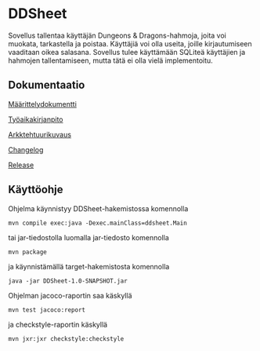 # DDSheet

Sovellus tallentaa käyttäjän Dungeons & Dragons-hahmoja, joita voi muokata, tarkastella ja poistaa.
Käyttäjiä voi olla useita, joille kirjautumiseen vaaditaan oikea salasana. 
Sovellus tulee käyttämään SQLiteä käyttäjien ja hahmojen tallentamiseen, mutta tätä ei olla vielä implementoitu.

## Dokumentaatio

[Määrittelydokumentti](https://github.com/mfk99/ot-harjoitustyo/blob/master/dokumentaatio/maarittelydokumentti.md)

[Työaikakirjanpito](https://github.com/mfk99/ot-harjoitustyo/blob/master/dokumentaatio/aikakirjanpito.md)

[Arkktehtuurikuvaus](https://github.com/mfk99/ot-harjoitustyo/blob/master/dokumentaatio/arkkitehtuuri.md)

[Changelog](https://github.com/mfk99/ot-harjoitustyo/blob/master/dokumentaatio/changelog.md)

[Release](https://github.com/mfk99/ot-harjoitustyo/releases/tag/viikko5)

## Käyttöohje
Ohjelma käynnistyy DDSheet-hakemistossa komennolla

```
mvn compile exec:java -Dexec.mainClass=ddsheet.Main
```

tai jar-tiedostolla luomalla jar-tiedosto komennolla
```
mvn package
```
ja käynnistämällä target-hakemistosta komennolla
```
java -jar DDSheet-1.0-SNAPSHOT.jar 
```

Ohjelman jacoco-raportin saa käskyllä

```
mvn test jacoco:report 
```

ja checkstyle-raportin käskyllä

```
mvn jxr:jxr checkstyle:checkstyle
```
